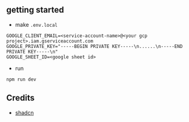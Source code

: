 ## getting started
- make `.env.local`
```
GOOGLE_CLIENT_EMAIL=<service-account-name>@<your gcp project>.iam.gserviceaccount.com
GOOGLE_PRIVATE_KEY="-----BEGIN PRIVATE KEY-----\n......\n-----END PRIVATE KEY-----\n"
GOOGLE_SHEET_ID=<google sheet id>
```
- run 
```
npm run dev
```

## Credits
- [shadcn](https://ui.shadcn.com/)